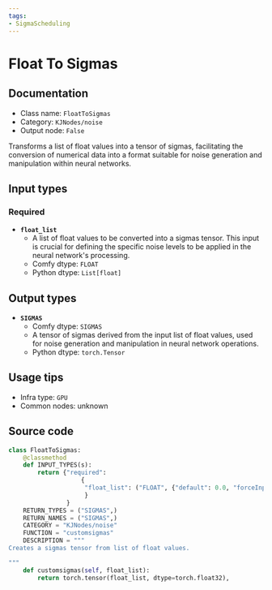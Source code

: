 ```yaml
---
tags:
- SigmaScheduling
---
```


# Float To Sigmas
## Documentation
- Class name: `FloatToSigmas`
- Category: `KJNodes/noise`
- Output node: `False`

Transforms a list of float values into a tensor of sigmas, facilitating the conversion of numerical data into a format suitable for noise generation and manipulation within neural networks.
## Input types
### Required
- **`float_list`**
    - A list of float values to be converted into a sigmas tensor. This input is crucial for defining the specific noise levels to be applied in the neural network's processing.
    - Comfy dtype: `FLOAT`
    - Python dtype: `List[float]`
## Output types
- **`SIGMAS`**
    - Comfy dtype: `SIGMAS`
    - A tensor of sigmas derived from the input list of float values, used for noise generation and manipulation in neural network operations.
    - Python dtype: `torch.Tensor`
## Usage tips
- Infra type: `GPU`
- Common nodes: unknown


## Source code
```python
class FloatToSigmas:
    @classmethod
    def INPUT_TYPES(s):
        return {"required":
                    {
                     "float_list": ("FLOAT", {"default": 0.0, "forceInput": True}),
                     }
                }
    RETURN_TYPES = ("SIGMAS",)
    RETURN_NAMES = ("SIGMAS",)
    CATEGORY = "KJNodes/noise"
    FUNCTION = "customsigmas"
    DESCRIPTION = """
Creates a sigmas tensor from list of float values.  

"""
    def customsigmas(self, float_list):
        return torch.tensor(float_list, dtype=torch.float32),

```
